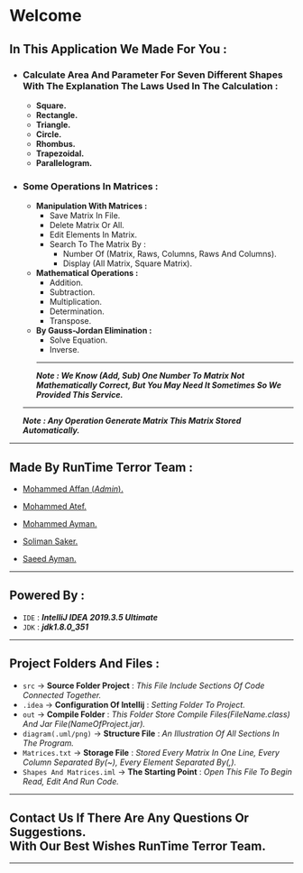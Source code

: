 # **Welcome**

## **In This Application We Made For You :**

- ### **Calculate Area And Parameter For Seven Different Shapes<br />With The Explanation The Laws Used In The Calculation :**
  - **Square.**
  - **Rectangle.**
  - **Triangle.**
  - **Circle.**
  - **Rhombus.**
  - **Trapezoidal.**
  - **Parallelogram.**
- ### **Some Operations In Matrices :**
  - **Manipulation With Matrices :**
    - Save Matrix In File.
    - Delete Matrix Or All.
    - Edit Elements In Matrix.
    - Search To The Matrix By :
      - Number Of (Matrix, Raws, Columns, Raws And Columns).
      - Display (All Matrix, Square Matrix).
  - **Mathematical Operations :**
    - Addition.
    - Subtraction.
    - Multiplication.
    - Determination.
    - Transpose.
  - **By Gauss-Jordan Elimination :**
    - Solve Equation.
    - Inverse.
    ***
     **_Note : We Know (Add, Sub) One Number To Matrix Not Mathematically Correct, But You May Need It Sometimes So We Provided This Service._**
  ***
   **_Note : Any Operation Generate Matrix This Matrix Stored Automatically._**

---

## **Made By RunTime Terror Team :**

- [Mohammed Affan (_Admin_).](https://fb.com/mohamed.affan.7773)
- [Mohammed Atef.](https://mohamedate.github.io/My_pr/)
- [Mohammed Ayman.](https://wa.me/201069488001)
- [Soliman Saker.](https://www.facebook.com/soliman.saker.9)

- [Saeed Ayman.](https://fb.com/ssaeedayman)

---

## **Powered By :**

- `IDE` : **_IntelliJ IDEA 2019.3.5 Ultimate_**
- `JDK` : **_jdk1.8.0_351_**

---

## **Project Folders And Files :**

- `src` -> **Source Folder Project** : _This File Include Sections Of Code Connected Together._
- `.idea` -> **Configuration Of Intellij** : _Setting Folder To Project._
- `out` -> **Compile Folder** : _This Folder Store Compile Files(FileName.class) And Jar File(NameOfProject.jar)._
- `diagram(.uml/png)` -> **Structure File** : _An Illustration Of All Sections In The Program._
- `Matrices.txt` -> **Storage File** : _Stored Every Matrix In One Line, Every Column Separated By(~), Every Element Separated By(,)._
- `Shapes And Matrices.iml` -> **The Starting Point** : _Open This File To Begin Read, Edit And Run Code._

---

## **Contact Us If There Are Any Questions Or Suggestions.<br />With Our Best Wishes RunTime Terror Team.**

---
